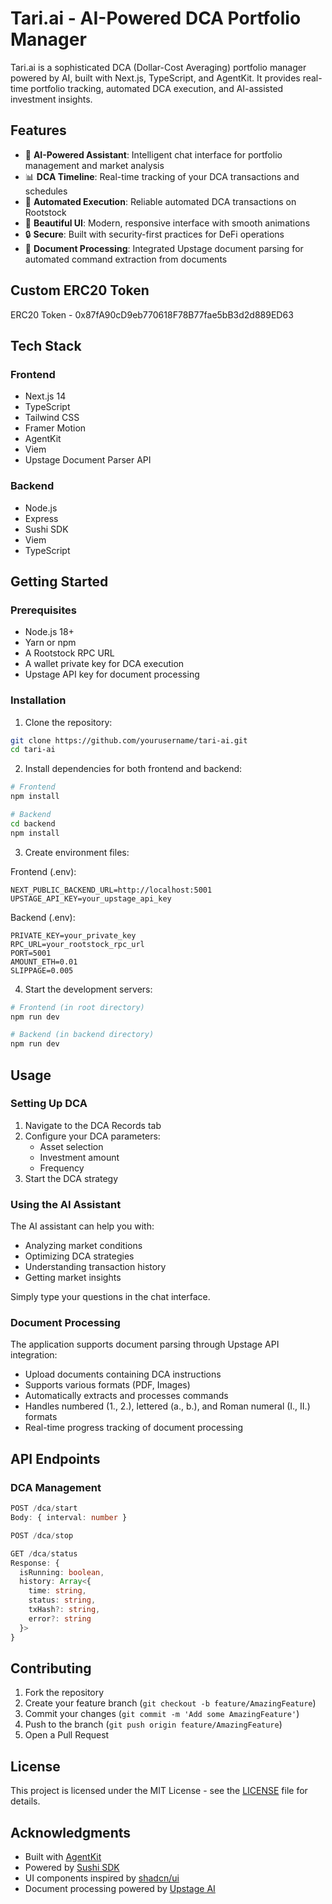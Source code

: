# Tari.ai - AI-Powered DCA Portfolio Manager

Tari.ai is a sophisticated DCA (Dollar-Cost Averaging) portfolio manager powered by AI, built with Next.js, TypeScript, and AgentKit. It provides real-time portfolio tracking, automated DCA execution, and AI-assisted investment insights.

## Features

- 🤖 **AI-Powered Assistant**: Intelligent chat interface for portfolio management and market analysis
- 📊 **DCA Timeline**: Real-time tracking of your DCA transactions and schedules
- 🔄 **Automated Execution**: Reliable automated DCA transactions on Rootstock
- 💫 **Beautiful UI**: Modern, responsive interface with smooth animations
- 🔒 **Secure**: Built with security-first practices for DeFi operations
- 📄 **Document Processing**: Integrated Upstage document parsing for automated command extraction from documents

## Custom ERC20 Token

ERC20 Token - 0x87fA90cD9eb770618F78B77fae5bB3d2d889ED63
## Tech Stack

### Frontend
- Next.js 14
- TypeScript
- Tailwind CSS
- Framer Motion
- AgentKit
- Viem
- Upstage Document Parser API

### Backend
- Node.js
- Express
- Sushi SDK
- Viem
- TypeScript

## Getting Started

### Prerequisites

- Node.js 18+
- Yarn or npm
- A Rootstock RPC URL
- A wallet private key for DCA execution
- Upstage API key for document processing

### Installation

1. Clone the repository:
```bash
git clone https://github.com/yourusername/tari-ai.git
cd tari-ai
```

2. Install dependencies for both frontend and backend:
```bash
# Frontend
npm install

# Backend
cd backend
npm install
```

3. Create environment files:

Frontend (.env):
```env
NEXT_PUBLIC_BACKEND_URL=http://localhost:5001
UPSTAGE_API_KEY=your_upstage_api_key
```

Backend (.env):
```env
PRIVATE_KEY=your_private_key
RPC_URL=your_rootstock_rpc_url
PORT=5001
AMOUNT_ETH=0.01
SLIPPAGE=0.005
```

4. Start the development servers:

```bash
# Frontend (in root directory)
npm run dev

# Backend (in backend directory)
npm run dev
```

## Usage

### Setting Up DCA

1. Navigate to the DCA Records tab
2. Configure your DCA parameters:
   - Asset selection
   - Investment amount
   - Frequency
3. Start the DCA strategy

### Using the AI Assistant

The AI assistant can help you with:
- Analyzing market conditions
- Optimizing DCA strategies
- Understanding transaction history
- Getting market insights

Simply type your questions in the chat interface.

### Document Processing

The application supports document parsing through Upstage API integration:

- Upload documents containing DCA instructions
- Supports various formats (PDF, Images)
- Automatically extracts and processes commands
- Handles numbered (1., 2.), lettered (a., b.), and Roman numeral (I., II.) formats
- Real-time progress tracking of document processing

## API Endpoints

### DCA Management

```typescript
POST /dca/start
Body: { interval: number }

POST /dca/stop

GET /dca/status
Response: {
  isRunning: boolean,
  history: Array<{
    time: string,
    status: string,
    txHash?: string,
    error?: string
  }>
}
```

## Contributing

1. Fork the repository
2. Create your feature branch (`git checkout -b feature/AmazingFeature`)
3. Commit your changes (`git commit -m 'Add some AmazingFeature'`)
4. Push to the branch (`git push origin feature/AmazingFeature`)
5. Open a Pull Request

## License

This project is licensed under the MIT License - see the [LICENSE](LICENSE) file for details.

## Acknowledgments

- Built with [AgentKit](https://github.com/coinbase/agentkit)
- Powered by [Sushi SDK](https://github.com/sushiswap/sushi-sdk)
- UI components inspired by [shadcn/ui](https://ui.shadcn.com/)
- Document processing powered by [Upstage AI](https://upstage.ai)